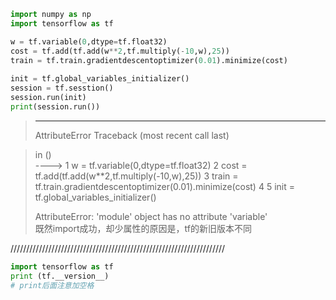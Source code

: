 ```python
import numpy as np
import tensorflow as tf

w = tf.variable(0,dtype=tf.float32)
cost = tf.add(tf.add(w**2,tf.multiply(-10,w),25))
train = tf.train.gradientdescentoptimizer(0.01).minimize(cost)
​
init = tf.global_variables_initializer()
session = tf.sesstion()
session.run(init)
print(session.run())
```

>---------------------------------------------------------------------------  
>AttributeError                            Traceback (most recent call last)  

><ipython-input-2-1e9169e81a45> in <module>()  
>----> 1 w = tf.variable(0,dtype=tf.float32) 
>      2 cost = tf.add(tf.add(w**2,tf.multiply(-10,w),25))
>      3 train = tf.train.gradientdescentoptimizer(0.01).minimize(cost)
>      4 
>      5 init = tf.global_variables_initializer()
>
>AttributeError: 'module' object has no attribute 'variable'  
既然import成功，却少属性的原因是，tf的新旧版本不同

////////////////////////////////////////////////////////////////////
```python
import tensorflow as tf
print (tf.__version__)
# print后面注意加空格
```

